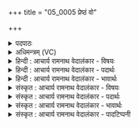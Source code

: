 +++
title = "05_0005 प्रेष्ठं वो"

+++
<details><summary>पदपाठः</summary>

प्रे꣡ष्ठ꣢꣯म्। वः꣣। अ꣡ति꣢꣯थिम्। स्तु꣣षे꣢। मि꣣त्र꣢म्। मि꣣। त्र꣢म्। इ꣣व। प्रिय꣢म्। अ꣡ग्ने꣢꣯। र꣡थ꣢꣯म्। न। वे꣡द्य꣢꣯म्। ५।
</details>

<details><summary>अधिमन्त्रम् (VC)</summary>

- अग्निः
- उशना काव्यः
- गायत्री
- षड्जः
- आग्नेयं काण्डम्
</details>

<details><summary>हिन्दी : आचार्य रामनाथ वेदालंकार - विषयः</summary>

उस परमात्मा की मैं स्तुति करता हूँ, यह कहते हैं।
</details>

<details><summary>हिन्दी : आचार्य रामनाथ वेदालंकार - पदार्थः</summary>

पदार्थान्वय -  हे (अग्ने) अग्रणी परमात्मन् ! (प्रेष्ठम्) सबसे अधिक प्रिय (अतिथिम्) अतिथिरूप, (मित्रम् इव) मित्र के समान (प्रियम्) प्रिय, (रथं न) रथ के समान, (वेद्यम्) प्राप्तव्य (वः) आपकी, मैं (स्तुषे) स्तुति करता हूँ ॥५॥ यहाँ मित्र के समान प्रिय और रथ के समान प्राप्तव्य में उपमालङ्कार है। अग्नि में अतिथित्व के आरोप में रूपक है ॥५॥
</details>

<details><summary>हिन्दी : आचार्य रामनाथ वेदालंकार - भावार्थः</summary>

भावार्थ -  मित्र जैसे सबको प्रिय होता है, वैसे परमात्मा उपासकों को प्रिय है। रथ जैसे गन्तव्य स्थान पर पहुँचने के लिए प्राप्तव्य होता है, वैसे ही परमात्मा प्रेय-मार्ग और श्रेय-मार्ग के लक्ष्यभूत ऐहिक और पारलौकिक उत्कर्ष को पाने के लिए सबसे प्राप्त करने योग्य तथा स्तुति करने योग्य है। हृदयप्रदेश में विद्यमान परमात्मा साक्षात् घर में आया हुआ सबसे अधिक प्रिय अतिथि ही है, अतः वह अतिथि के समान सत्कार करने योग्य है ॥५॥
</details>

<details><summary>संस्कृत : आचार्य रामनाथ वेदालंकार - विषयः</summary>

तं परमात्मानमहं स्तौमीत्याह।
</details>

<details><summary>संस्कृत : आचार्य रामनाथ वेदालंकार - पदार्थः</summary>

पदार्थान्वय -  हे (अग्ने) अग्रणीः परमात्मन् ! (प्रेष्ठम्) प्रियतमम्। प्रियशब्दाद् इष्ठनि प्रियस्थिर० अ० ६।४।१५७ इति प्रियस्य प्रादेशः। (अतिथिम्) अभ्यागतरूपम् (मित्रम् इव) सुहृदमिव (प्रियम्) प्रेमास्पदम्, (रथं न) यानमिव। अत्र न इत्युपमार्थीयः। यथाह निरुक्तकारः— उपरिष्टादुपचारस्तस्य येनोपमिमीते इति। निरु० १।४। (वेद्यम्२) प्राप्यम्। विद्लृ लाभे इति धातोर्ण्यत् प्रत्ययः। (वः३) त्वाम्। अहम् (स्तुषे) स्तौमि। ष्टुञ् स्तुतौ इत्यस्माल्लेटि सिब्बहुलं लेटि अ० ३।१।३४ इति सिपि उत्तमैकवचने रूपम् ॥५॥ अत्र मित्रमिव प्रियम्, रथं न वेद्यम् इत्युभयत्रोपमालङ्कारः। अग्नौ अतिथित्वारोपाच्च रूपकम् ॥५॥
</details>

<details><summary>संस्कृत : आचार्य रामनाथ वेदालंकार - भावार्थः</summary>

भावार्थ -  सुहृद् यथा सर्वेषां प्रियो भवति, तथोपासकानां परमात्मा प्रियः। किञ्च, रथो यथा गन्तव्यस्थानं गन्तुं लब्धव्यो भवति, तथैव परमात्मा प्रेयोमार्गस्य श्रेयोमार्गस्य च लक्ष्यम् ऐहिकपारलौकिकोत्कर्षम् अधिगन्तुं सर्वैः प्राप्तव्यः स्तोतव्यश्च। अपिच, हृत्प्रदेशे विद्यमानः परमात्मा साक्षाद् गेहं समायातः प्रेष्ठोऽतिथिरेव। अतः सोऽतिथिवत् सत्करणीयः ॥५॥
</details>

<details><summary>संस्कृत : आचार्य रामनाथ वेदालंकार - पादटिप्पनी</summary>

टिप्पनी -   १. ऋ० ८।८४।१ अग्ने इत्यस्य स्थाने अग्निं इति पाठः। साम० १२४४। २. कीदृशम् अग्निम्? उच्यते। वेद्यं वेदनार्हम्, ज्ञानार्हमित्यर्थः इति विवरणकारः। रथमिव वेद्यं लम्भनीयम् इति भरतस्वामी। वेद्यम्। वेदो धनं, धनहितं लाभहेतुं, यथा धनेन रथं लभते तद्वत् स्तोतारोऽनेन धनं लभन्ते, तादृशधनलाभकारणम् इति सा०। ३. ‘बहुवचनमिदमेकवचनस्य स्थाने द्रष्टव्यम् इति वि०। वः इति वचनव्यत्ययः, त्वामित्यर्थः इति भ०। वः त्वाम्, पूजार्थे बहुवचनम् इति सा०। यद्यपि बहुवचनस्य वस्नसौ। अ० ८।१।२१ इत्युक्तम्, तथापि छन्दसि एकवचनस्यापि भवतः, बहुत्र तथा प्रयोगदर्शनात्।
</details>